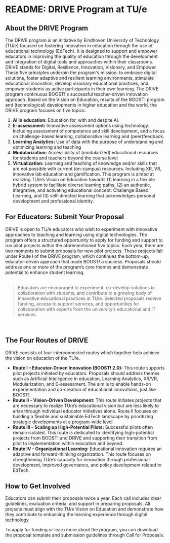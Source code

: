 # README: DRIVE Program at TU/e

## About the DRIVE Program
The DRIVE program is an initiative by Eindhoven University of Technology (TU/e) focused on fostering innovation in education through the use of educational technology (EdTech). It is designed to support and empower educators in improving the quality of education through the development and integration of digital tools and approaches within their classrooms.
DRIVE stands for Digital, Resilience, Innovation, Visionary, and Empower. These five principles underpin the program's mission: to embrace digital solutions, foster adaptive and resilient learning environments, stimulate educational innovation, develop visionary educational practices, and empower students as active participants in their own learning.
The DRIVE program continuous BOOST!'s successful teacher-driven innovation approach. Based on the Vision on Education, results of the BOOST! program and (technological) developments in higher education and the world, the DRIVE program focuses on five topics:
1.	**AI in education:** Education for, with and despite AI.
2.	**E-assessment:** Innovative assessment options using technology. Including assessment of competence and skill development, and a focus on challenge-based learning, collaborative learning and (peer)feedback.
3.	**Learning Analytics:** Use of data with the purpose of understanding and optimizing learning and teaching
4.	**Modularization:** Accessibility of (modularized) educational resources for students and teachers beyond the course level
5.	**Virtualization:** Learning and teaching of knowledge and/or skills that are not possible with current (on-campus) resources. Including XR, VR, innovative lab education and gamification.
This program is aimed at realizing TU/e’s Vision on Education towards (1) learning in a flexible hybrid system to facilitate diverse learning paths, (2) an authentic, integrative, and activating educational concept: Challenge Based Learning, and (3) self-directed learning that acknowledges personal development and professional identity.

## For Educators: Submit Your Proposal
DRIVE is open to TU/e educators who wish to experiment with innovative approaches to teaching and learning using digital technologies. The program offers a structured opportunity to apply for funding and support to run pilot projects within the aforementioned five topics.
Each year, there are two moments to submit proposals for new pilot projects. These projects fall under Route I of the DRIVE program, which continues the bottom-up, educator-driven approach that made BOOST! a success. Proposals should address one or more of the program’s core themes and demonstrate potential to enhance student learning.
<br><br>
> Educators are encouraged to experiment, co-develop solutions in collaboration with students, and contribute to a growing body of innovative educational practices at TU/e. Selected proposals receive funding, access to support services, and opportunities for collaboration with experts from the university’s educational and IT services.
<br>

## The Four Routes of DRIVE
DRIVE consists of four interconnected routes which together help achieve the vision on education of the TU/e.
* **Route I – Educator-Driven Innovation (BOOST! 2.0):**
This route supports pilot projects initiated by educators. Proposals should address themes such as Artificial Intelligence in education, Learning Analytics, XR/VR, Modularization, and E-assessment. The aim is to enable hands-on experimentation and co-creation of educational innovations, just like BOOST!.
* **Route II – Vision-Driven Development:**
This route initiates projects that are necessary to realize TU/e’s educational vision but are less likely to arise through individual educator initiatives alone. Route II focuses on building a flexible and sustainable EdTech landscape by prioritizing strategic developments at a program-wide level.
* **Route III – Scaling up High-Potential Pilots:**
Successful pilots often remain isolated. This route is dedicated to identifying high-potential projects from BOOST! and DRIVE and supporting their transition from pilot to implementation within education and beyond. 
* **Route IV – Organizational Learning:**
Educational innovation requires an adaptive and forward-thinking organization. This route focuses on strengthening TU/e’s capacity for innovation through professional development, improved governance, and policy development related to EdTech.

## How to Get Involved
Educators can submit their proposals twice a year. Each call includes clear guidelines, evaluation criteria, and support in preparing proposals. All projects must align with the TU/e Vision on Education and demonstrate how they contribute to enhancing the learning experience through digital technology.

To apply for funding or learn more about the program, you can download the proposal template and submission guidelines through Call for Proposals.


